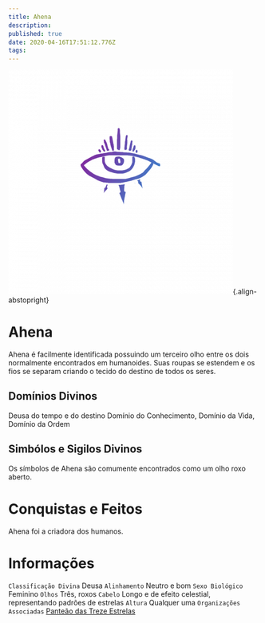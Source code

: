 ```yaml
---
title: Ahena
description: 
published: true
date: 2020-04-16T17:51:12.776Z
tags: 
---
```


<!-- SUBTITLE: Deusa do tempo e do destino -->

![ahena.png](/uploads/simbolos-divinos/ahena.png){.align-abstopright}
# Ahena
Ahena é facilmente identificada possuindo um terceiro olho entre os dois normalmente encontrados em humanoides. Suas roupas se estendem e os fios se separam criando o tecido do destino de todos os seres.

## Domínios Divinos
Deusa do tempo e do destino Domínio do Conhecimento, Domínio da Vida, Domínio da Ordem

## Simbólos e Sigilos Divinos
Os símbolos de Ahena são comumente encontrados como um olho roxo aberto.

# Conquistas e Feitos
Ahena foi a criadora dos humanos.

# Informações
`Classificação Divina` Deusa
`Alinhamento` Neutro e bom 
`Sexo Biológico` Feminino
`Olhos` Três, roxos
`Cabelo` Longo e de efeito celestial, representando padrões de estrelas
`Altura` Qualquer uma 
`Organizações Associadas` [Panteão das Treze Estrelas](http://localhost/divindades/panteao-das-treze-estrelas#panteao-das-treze-estrelas)


